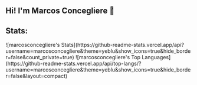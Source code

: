 ## Hi! I'm Marcos Concegliere 👋

## Stats:
<div>
  ![marcosconcegliere's Stats](https://github-readme-stats.vercel.app/api?username=marcosconcegliere&theme=yeblu&show_icons=true&hide_border=false&count_private=true)
  ![marcosconcegliere's Top Languages](https://github-readme-stats.vercel.app/api/top-langs/?username=marcosconcegliere&theme=yeblu&show_icons=true&hide_border=false&layout=compact)
</div>



<!---
marcosconcegliere/marcosconcegliere is a ✨ special ✨ repository because its `README.md` (this file) appears on your GitHub profile.
You can click the Preview link to take a look at your changes.
--->
